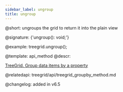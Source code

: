```yaml
---
sidebar_label: ungroup
title: ungroup
---          
```


@short: ungroups the grid to return it into the plain view

@signature: {'ungroup(): void;'}

@example:
treegrid.ungroup();

@template: api_method
@descr:

[TreeGrid. Group data items by a property](https://snippet.dhtmlx.com/bue6zm6w)

@relatedapi: treegrid/api/treegrid_groupby_method.md

@changelog:
added in v6.5
